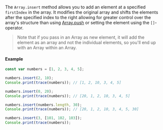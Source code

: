 The `Array.insert` method allows you to add an element at a specified `firstIndex` in the array. It modifies the original array and shifts the elements after the specified index to the right allowing for greater control over the array's structure than using [Array.push](/scripting/scripting-api/array#push) or setting the element using the `[]`-operator.

> Note that if you pass in an Array as new element, it will add the element as an array and not the individual elements, so you'll end up with an Array within an Array.

#### Example

```javascript
const var numbers = [1, 2, 3, 4, 5];

numbers.insert(2, 10);
Console.print(trace(numbers)); // [1, 2, 10, 3, 4, 5]

numbers.insert(0, 20);
Console.print(trace(numbers)); // [20, 1, 2, 10, 3, 4, 5]

numbers.insert(numbers.length, 30);
Console.print(trace(numbers)); // [20, 1, 2, 10, 3, 4, 5, 30]

numbers.insert(3, [101, 102, 103]);
Console.print(trace(numbers));
```
